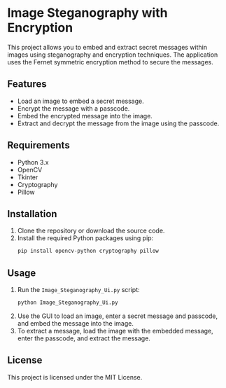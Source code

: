 
# Image Steganography with Encryption

This project allows you to embed and extract secret messages within images using steganography and encryption techniques. The application uses the Fernet symmetric encryption method to secure the messages.

## Features

- Load an image to embed a secret message.
- Encrypt the message with a passcode.
- Embed the encrypted message into the image.
- Extract and decrypt the message from the image using the passcode.

## Requirements

- Python 3.x
- OpenCV
- Tkinter
- Cryptography
- Pillow

## Installation

1. Clone the repository or download the source code.
2. Install the required Python packages using pip:
    ```bash
    pip install opencv-python cryptography pillow
    ```

## Usage

1. Run the `Image_Steganography_Ui.py` script:
    ```bash
    python Image_Steganography_Ui.py
    ```
2. Use the GUI to load an image, enter a secret message and passcode, and embed the message into the image.
3. To extract a message, load the image with the embedded message, enter the passcode, and extract the message.

## License

This project is licensed under the MIT License.
